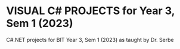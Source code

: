 # VISUAL C# PROJECTS for Year 3, Sem 1 (2023)

C#.NET projects for BIT Year 3, Sem 1 (2023)
as taught by Dr. Serbe
